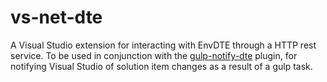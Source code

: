 # vs-net-dte
A Visual Studio extension for interacting with EnvDTE through a HTTP rest service. To be used in conjunction with the [gulp-notify-dte](https://www.npmjs.com/package/gulp-notify-dte) plugin, for notifying Visual Studio of solution item changes as a result of a gulp task.
